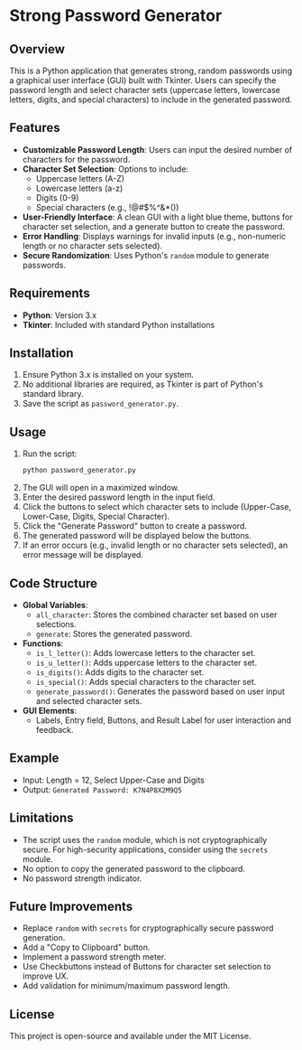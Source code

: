 # Strong Password Generator

## Overview
This is a Python application that generates strong, random passwords using a graphical user interface (GUI) built with Tkinter. Users can specify the password length and select character sets (uppercase letters, lowercase letters, digits, and special characters) to include in the generated password.

## Features
- **Customizable Password Length**: Users can input the desired number of characters for the password.
- **Character Set Selection**: Options to include:
  - Uppercase letters (A-Z)
  - Lowercase letters (a-z)
  - Digits (0-9)
  - Special characters (e.g., !@#$%^&*())
- **User-Friendly Interface**: A clean GUI with a light blue theme, buttons for character set selection, and a generate button to create the password.
- **Error Handling**: Displays warnings for invalid inputs (e.g., non-numeric length or no character sets selected).
- **Secure Randomization**: Uses Python's `random` module to generate passwords.

## Requirements
- **Python**: Version 3.x
- **Tkinter**: Included with standard Python installations

## Installation
1. Ensure Python 3.x is installed on your system.
2. No additional libraries are required, as Tkinter is part of Python's standard library.
3. Save the script as `password_generator.py`.

## Usage
1. Run the script:
   ```bash
   python password_generator.py
   ```
2. The GUI will open in a maximized window.
3. Enter the desired password length in the input field.
4. Click the buttons to select which character sets to include (Upper-Case, Lower-Case, Digits, Special Character).
5. Click the "Generate Password" button to create a password.
6. The generated password will be displayed below the buttons.
7. If an error occurs (e.g., invalid length or no character sets selected), an error message will be displayed.

## Code Structure
- **Global Variables**:
  - `all_character`: Stores the combined character set based on user selections.
  - `generate`: Stores the generated password.
- **Functions**:
  - `is_l_letter()`: Adds lowercase letters to the character set.
  - `is_u_letter()`: Adds uppercase letters to the character set.
  - `is_digits()`: Adds digits to the character set.
  - `is_special()`: Adds special characters to the character set.
  - `generate_password()`: Generates the password based on user input and selected character sets.
- **GUI Elements**:
  - Labels, Entry field, Buttons, and Result Label for user interaction and feedback.

## Example
- Input: Length = 12, Select Upper-Case and Digits
- Output: `Generated Password: K7N4P8X2M9Q5`

## Limitations
- The script uses the `random` module, which is not cryptographically secure. For high-security applications, consider using the `secrets` module.
- No option to copy the generated password to the clipboard.
- No password strength indicator.

## Future Improvements
- Replace `random` with `secrets` for cryptographically secure password generation.
- Add a "Copy to Clipboard" button.
- Implement a password strength meter.
- Use Checkbuttons instead of Buttons for character set selection to improve UX.
- Add validation for minimum/maximum password length.

## License
This project is open-source and available under the MIT License.
